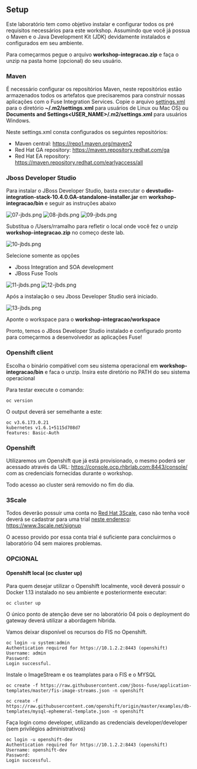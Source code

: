## Setup

Este laboratório tem como objetivo instalar e configurar todos os pré requisitos necessários para este workshop. Assumindo que você já possua o Maven e o Java Development Kit (JDK) devidamente instalados e configurados em seu ambiente. 

Para começarmos pegue o arquivo **workshop-integracao.zip** e faça o unzip na pasta home (opcional) do seu usuário.

### Maven

É necessário configurar os repositórios Maven, neste repositórios estão armazenados todos os artefatos que precisaremos para construir nossas aplicações com o Fuse Integration Services.
Copie o arquivo [settings.xml](https://raw.githubusercontent.com/RedHatBrasil/workshop-integracao/master/lab00/settings.xml) para o diretório **~/.m2/settings.xml** para usuários de Linux ou Mac OS) ou **Documents and Settings\<USER_NAME>/.m2/settings.xml** para usuários Windows.

Neste settings.xml consta configurados os seguintes repositórios:

* Maven central: https://repo1.maven.org/maven2
* Red Hat GA repository: https://maven.repository.redhat.com/ga
* Red Hat EA repository: https://maven.repository.redhat.com/earlyaccess/all

### Jboss Developer Studio

Para instalar o JBoss Developer Studio, basta executar o **devstudio-integration-stack-10.4.0.GA-standalone-installer.jar** em **workshop-integracao/bin** e seguir as instruções abaixo

![07-jbds.png](./img/07-jbds.png)
![08-jbds.png](./img/08-jbds.png)
![09-jbds.png](./img/09-jbds.png)

Substitua o /Users/rramalho para refletir o local onde você fez o unzip **workshop-integracao.zip** no começo deste lab.

![10-jbds.png](./img/10-jbds.png)

Selecione somente as opções

* Jboss Integration and SOA development
* JBoss Fuse Tools

![11-jbds.png](./img/11-jbds.png)
![12-jbds.png](./img/12-jbds.png)

Após a instalação o seu Jboss Developer Studio será iniciado.

![13-jbds.png](./img/13-jbds.png)

Aponte o workspace para o **workshop-integracao/workspace**

Pronto, temos o JBoss Developer Studio instalado e configurado pronto para começarmos a desenvolvedor as aplicações Fuse!

### Openshift client

Escolha o binário compátivel com seu sistema operacional em **workshop-integracao/bin** e faca o unzip. Insira este diretório no PATH do seu sistema operacional

Para testar execute o comando:

	oc version


O output deverá ser semelhante a este:

	oc v3.6.173.0.21
	kubernetes v1.6.1+5115d708d7
	features: Basic-Auth

### Openshift

Utilizaremos um Openshift que já está provisionado, o mesmo poderá ser acessado através da URL: https://console.ocp.rhbrlab.com:8443/console/ com as credenciais fornecidas durante o workshop.

Todo acesso ao cluster será removido no fim do dia.

### 3Scale 

Todos deverão possuir uma conta no [Red Hat 3Scale](https://www.3scale.net), caso não tenha você deverá se cadastrar para uma trial [neste endereço](https://www.3scale.net/signup): https://www.3scale.net/signup

O acesso provido por essa conta trial é suficiente para concluirmos o laboratório 04 sem maiores problemas.

### OPCIONAL 

#### Openshift local (oc cluster up)

Para quem desejar utilizar o Openshift localmente, você deverá possuir o Docker 1.13 instalado no seu ambiente e posteriormente executar:

	oc cluster up

O único ponto de atenção deve ser no laboratório 04 pois o deployment do gateway deverá utilizar a abordagem híbrida.

Vamos deixar disponível os recursos do FIS no Openshift.


	oc login -u system:admin
	Authentication required for https://10.1.2.2:8443 (openshift)
	Username: admin
	Password:
	Login successful.

Instale o ImageStream e os teamplates para o FIS e o MYSQL

	oc create -f https://raw.githubusercontent.com/jboss-fuse/application-templates/master/fis-image-streams.json -n openshift

	oc create -f https://raw.githubusercontent.com/openshift/origin/master/examples/db-templates/mysql-ephemeral-template.json -n openshift

Faça login como developer, utilizando as credenciais developer/developer (sem privilégios administrativos)

	oc login -u openshift-dev
	Authentication required for https://10.1.2.2:8443 (openshift)
	Username: openshift-dev
	Password:
	Login successful.

